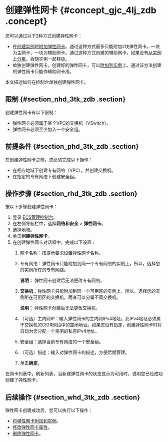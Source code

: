 # 创建弹性网卡 {#concept_gjc_4lj_zdb .concept}

您可以通过以下2种方式创建弹性网卡：

-   在[创建实例时附加弹性网卡](cn.zh-CN/用户指南/弹性网卡/在创建实例时附加弹性网卡.md)。通过这种方式最多只能附加2块弹性网卡，一块为主网卡，一块为辅助网卡。通过这种方式创建的辅助网卡，如果没有[从实例上分离](cn.zh-CN/用户指南/弹性网卡/将弹性网卡从实例上分离.md)，会随实例一起释放。
-   单独创建弹性网卡。创建好的弹性网卡，可以[附加到实例](cn.zh-CN/用户指南/弹性网卡/将弹性网卡附加到实例.md)上。通过该方法创建的弹性网卡只能作辅助网卡用。

本文描述如何在控制台单独创建弹性网卡。

## 限制 {#section_nhd_3tk_zdb .section}

创建弹性网卡有以下限制：

-   弹性网卡必须属于某个VPC的交换机（VSwitch）。
-   弹性网卡必须至少加入一个安全组。

## 前提条件 {#section_phd_3tk_zdb .section}

在创建弹性网卡之前，您必须完成以下操作：

-   在相应地域下创建专有网络（VPC），并创建交换机。
-   在指定的专有网络下创建安全组。

## 操作步骤 {#section_rhd_3tk_zdb .section}

按以下步骤创建弹性网卡：

1.  登录 [ECS管理控制台](https://ecs.console.aliyun.com/?spm=a2c4g.11186623.2.9.FNEORG#/home)。
2.  在左侧导航栏中，选择**网络和安全** \> **弹性网卡**。
3.  选择地域。
4.  单击**创建弹性网卡**。
5.  在创建弹性网卡对话框中，完成以下设置：
    1.  网卡名称：按提示要求设置弹性网卡名称。
    2.  专有网络：弹性网卡只能附加到同一个专有网络的实例上，所以，选择您的实例所在的专有网络。

        **说明：** 弹性网卡创建后无法更改专有网络。

    3.  **交换机**：弹性网卡只能附加到同一个可用区的实例上，所以，选择您的实例所在可用区的交换机。两者可以分属不同交换机。

        **说明：** 弹性网卡创建后无法更改交换机。

    4.  （可选）主内网IP：输入弹性网卡的主内网IPv4地址。此IPv4地址必须属于交换机的CIDR网段中的空闲地址。如果您没有指定，创建弹性网卡时将自动为您分配一个空闲的私有IPv4地址。
    5.  安全组：选择当前专有网络的一个安全组。
    6.  （可选）描述：输入对弹性网卡的描述，方便后期管理。
    7.  单击**确定**。

在网卡列表中，刷新列表，当新建弹性网卡的状态显示为可用时，说明您已经成功创建了弹性网卡。

## 后续操作 {#section_whd_3tk_zdb .section}

弹性网卡创建成功后，您可以执行以下操作：

-   [将弹性网卡附加到实例](cn.zh-CN/用户指南/弹性网卡/将弹性网卡附加到实例.md)。
-   [修改弹性网卡属性](cn.zh-CN/用户指南/弹性网卡/修改弹性网卡属性.md)。
-   [删除弹性网卡](cn.zh-CN/用户指南/弹性网卡/删除弹性网卡.md)。

